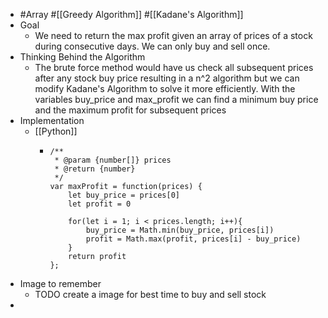 - #Array #[[Greedy Algorithm]] #[[Kadane's Algorithm]]
- Goal
	- We need to return the max profit given an array of prices of a stock during consecutive days. We can only buy and sell once.
- Thinking Behind the Algorithm
	- The brute force method would have us check all subsequent prices after any stock buy price resulting in a n^2 algorithm but we can modify Kadane's Algorithm to solve it more efficiently.  With the variables buy_price and max_profit we can find a minimum buy price and the maximum profit for subsequent prices
- Implementation
	- [[Python]]
		- ```
		  /**
		   * @param {number[]} prices
		   * @return {number}
		   */
		  var maxProfit = function(prices) {
		      let buy_price = prices[0]
		      let profit = 0
		  
		      for(let i = 1; i < prices.length; i++){
		          buy_price = Math.min(buy_price, prices[i])
		          profit = Math.max(profit, prices[i] - buy_price)
		      }
		      return profit
		  };
		  ```
- Image to remember
	- TODO create a image for best time to buy and sell stock
-